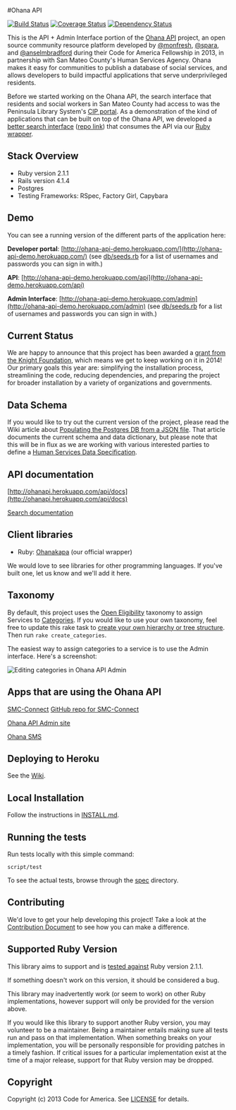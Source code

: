 #Ohana API

[![Build Status](https://travis-ci.org/codeforamerica/ohana-api.png?branch=master)](https://travis-ci.org/codeforamerica/ohana-api) [![Coverage Status](https://coveralls.io/repos/codeforamerica/ohana-api/badge.png?branch=master)](https://coveralls.io/r/codeforamerica/ohana-api) [![Dependency Status](https://gemnasium.com/codeforamerica/ohana-api.svg)](https://gemnasium.com/codeforamerica/ohana-api)


This is the API + Admin Interface portion of the [Ohana API](http://ohanapi.org) project, an open source community resource platform developed by [@monfresh](https://github.com/monfresh), [@spara](https://github.com/spara), and [@anselmbradford](https://github.com/anselmbradford) during their Code for America Fellowship in 2013, in partnership with San Mateo County's Human Services Agency. Ohana makes it easy for communities to publish a database of social services, and allows developers to build impactful applications that serve underprivileged residents.

Before we started working on the Ohana API, the search interface that residents and social workers in San Mateo County had access to was the Peninsula Library System's [CIP portal](http://catalog.plsinfo.org:81/). As a demonstration of the kind of applications that can be built on top of the Ohana API, we developed a [better search interface](http://smc-connect.org) ([repo link](https://github.com/codeforamerica/ohana-web-search)) that consumes the API via our [Ruby wrapper](https://github.com/codeforamerica/ohanakapa).

## Stack Overview

* Ruby version 2.1.1
* Rails version 4.1.4
* Postgres
* Testing Frameworks: RSpec, Factory Girl, Capybara

## Demo
You can see a running version of the different parts of the application here:

**Developer portal**: [http://ohana-api-demo.herokuapp.com/](http://ohana-api-demo.herokuapp.com/) (see [db/seeds.rb][seeds] for a list of usernames and passwords you can sign in with.)

**API**: [http://ohana-api-demo.herokuapp.com/api](http://ohana-api-demo.herokuapp.com/api)

**Admin Interface**: [http://ohana-api-demo.herokuapp.com/admin](http://ohana-api-demo.herokuapp.com/admin) (see [db/seeds.rb][seeds] for a list of usernames and passwords you can sign in with.)

[seeds]: https://github.com/codeforamerica/ohana-api/blob/master/db/seeds.rb

## Current Status
We are happy to announce that this project has been awarded a [grant from the Knight Foundation](http://www.knightfoundation.org/grants/201447979/), which means we get to keep working on it in 2014! Our primary goals this year are: simplifying the installation process, streamlining the code, reducing dependencies, and preparing the project for broader installation by a variety of organizations and governments.

## Data Schema
If you would like to try out the current version of the project, please read the Wiki article about [Populating the Postgres DB from a JSON file](https://github.com/codeforamerica/ohana-api/wiki/Populating-the-Postgres-database-from-a-JSON-file). That article documents the current schema and data dictionary, but please note that this will be in flux as we are working with various interested parties to define a [Human Services Data Specification](https://github.com/codeforamerica/OpenReferral).

## API documentation
[http://ohanapi.herokuapp.com/api/docs](http://ohanapi.herokuapp.com/api/docs)

[Search documentation](http://ohanapi.herokuapp.com/api/docs#!/search/GET_api_search_format_get_0)

## Client libraries

- Ruby: [Ohanakapa][ohanakapa] (our official wrapper)

We would love to see libraries for other programming languages.
If you've built one, let us know and we'll add it here.

[ohanakapa]: https://github.com/codeforamerica/ohanakapa

## Taxonomy
By default, this project uses the [Open Eligibility](http://openeligibility.org) taxonomy to assign Services to [Categories](https://github.com/codeforamerica/ohana-api/blob/master/app/models/category.rb).
If you would like to use your own taxonomy, feel free to update this rake task to [create your own hierarchy or tree structure](https://github.com/codeforamerica/ohana-api/blob/master/lib/tasks/oe.rake). Then run `rake create_categories`.

The easiest way to assign categories to a service is to use the Admin interface. Here's a screenshot:

![Editing categories in Ohana API Admin](https://github.com/codeforamerica/ohana-api/raw/master/categories-in-ohana-api-admin.png)

## Apps that are using the Ohana API
[SMC-Connect](http://www.smc-connect.org)
[GitHub repo for SMC-Connect](https://github.com/codeforamerica/human_services_finder)

[Ohana API Admin site](https://github.com/codeforamerica/ohana-api-admin)

[Ohana SMS](https://github.com/marks/ohana-sms)


## Deploying to Heroku
See the [Wiki](https://github.com/codeforamerica/ohana-api/wiki/How-to-deploy-the-Ohana-API-to-your-Heroku-account).

## Local Installation

Follow the instructions in [INSTALL.md][install].

[install]: https://github.com/codeforamerica/ohana-api/blob/master/INSTALL.md

## Running the tests

Run tests locally with this simple command:

    script/test

To see the actual tests, browse through the [spec](https://github.com/codeforamerica/ohana-api/tree/master/spec) directory.

## Contributing

We'd love to get your help developing this project! Take a look at the [Contribution Document](https://github.com/codeforamerica/ohana-api/blob/master/CONTRIBUTING.md) to see how you can make a difference.

## Supported Ruby Version
This library aims to support and is [tested against](http://travis-ci.org/codeforamerica/ohana-api) Ruby version 2.1.1.

If something doesn't work on this version, it should be considered a bug.

This library may inadvertently work (or seem to work) on other Ruby implementations, however support will only be provided for the version above.

If you would like this library to support another Ruby version, you may volunteer to be a maintainer. Being a maintainer entails making sure all tests run and pass on that implementation. When something breaks on your implementation, you will be personally responsible for providing patches in a timely fashion. If critical issues for a particular implementation exist at the time of a major release, support for that Ruby version may be dropped.

## Copyright
Copyright (c) 2013 Code for America. See [LICENSE](https://github.com/codeforamerica/ohana-api/blob/master/LICENSE.md) for details.